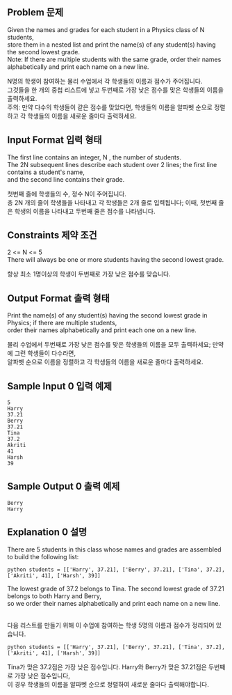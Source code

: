 ## Problem 문제

Given the names and grades for each student in a Physics class of N students,<br>
store them in a nested list and print the name(s) of any student(s) having the second lowest grade.<br>
Note: If there are multiple students with the same grade, order their names alphabetically and print each name on a new line.<br>

N명의 학생이 참여하는 물리 수업에서 각 학생들의 이름과 점수가 주어집니다.<br>
그것들을 한 개의 중첩 리스트에 넣고 두번째로 가장 낮은 점수를 맞은 학생들의 이름을 출력하세요.<br>
주의: 만약 다수의 학생들이 같은 점수를 맞았다면, 학생들의 이름을 알파벳 순으로 정렬하고 각 학생들의 이름을 새로운 줄마다 출력하세요.<br>

## Input Format 입력 형태

The first line contains an integer, N , the number of students.<br>
The 2N subsequent lines describe each student over 2 lines; the first line contains a student's name, <br>
and the second line contains their grade.<br>

첫번째 줄에 학생들의 수, 정수 N이 주어집니다.<br>
총 2N 개의 줄이 학생들을 나타내고 각 학생들은 2개 줄로 입력됩니다; 이때, 첫번째 줄은 학생의 이름을 나타내고 두번째 줄은 점수를 나타냅니다.<br>
 
## Constraints 제약 조건
2 <= N <= 5<br>
There will always be one or more students having the second lowest grade.<br>

항상 최소 1명이상의 학생이 두번째로 가장 낮은 점수를 맞습니다.<br>

## Output Format 출력 형태
Print the name(s) of any student(s) having the second lowest grade in Physics; if there are multiple students,<br>
order their names alphabetically and print each one on a new line.<br>

물리 수업에서 두번째로 가장 낮은 점수를 맞은 학생들의 이름을 모두 출력하세요; 만약에 그런 학생들이 다수라면,<br>
알파벳 순으로 이름을 정렬하고 각 학생들의 이름을 새로운 줄마다 출력하세요.

## Sample Input 0 입력 예제

<pre><code>5
Harry
37.21
Berry
37.21
Tina
37.2
Akriti
41
Harsh
39
</code></pre>

## Sample Output 0 출력 예제
<pre><code>Berry
Harry
</code></pre>

## Explanation 0 설명
There are 5 students in this class whose names and grades are assembled to build the following list:<br>
<pre><code>python students = [['Harry', 37.21], ['Berry', 37.21], ['Tina', 37.2], ['Akriti', 41], ['Harsh', 39]]
</pre></code>
The lowest grade of 37.2 belongs to Tina. The second lowest grade of 37.21 belongs to both Harry and Berry, <br>
so we order their names alphabetically and print each name on a new line.<br><br>

다음 리스트를 만들기 위해 이 수업에 참여하는 학생 5명의 이름과 점수가 정리되어 있습니다.
<pre><code>python students = [['Harry', 37.21], ['Berry', 37.21], ['Tina', 37.2], ['Akriti', 41], ['Harsh', 39]]
</pre></code>
Tina가 맞은 37.2점은 가장 낮은 점수입니다. Harry와 Berry가 맞은 37.21점은 두번째로 가장 낮은 점수입니다, <br>
이 경우 학생들의 이름을 알파벳 순으로 정렬하여 새로운 줄마다 출력해야합니다.
<br>
